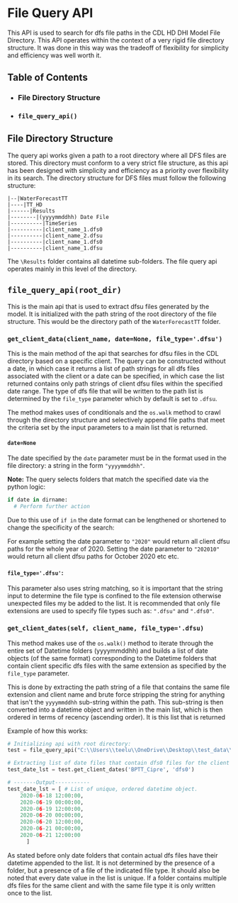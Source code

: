 # File Query API
This API is used to search for dfs file paths in the CDL HD DHI Model File Directory. This API operates within the context of a very rigid file directory structure. It was done in this way was the tradeoff of flexibility for simplicity and efficiency was well worth it.

## Table of Contents
* ### File Directory Structure
* ### `file_query_api()`

## File Directory Structure
The query api works given a path to a root directory where all DFS files are stored. This directory must conform to a very strict file structure, as this api has been designed with simplicity and efficiency as a priority over flexibility in its search. The directory structure for DFS files must follow the following structure:
```
|--|WaterForecastTT
|----|TT_HD
|------|Results
|--------|(yyyymmddhh) Date File
|----------|TimeSeries
|----------|client_name_1.dfs0
|----------|client_name_2.dfsu
|----------|client_name_1.dfs0
|----------|client_name_1.dfsu
```
The `\Results` folder contains all datetime sub-folders. The file query api operates mainly in this level of the directory.

## `file_query_api(root_dir)`
This is the main api that is used to extract dfsu files generated by the model. It is initialized with the path string of the root directory of the file structure. This would be the directory path of the `WaterForecastTT` folder.

### `get_client_data(client_name, date=None, file_type='.dfsu')`
This is the main method of the api that searches for dfsu files in the CDL directory based on a specific client. The query can be constructed without a date, in which case it returns a list of path strings for all dfs files associated with the client or a date can be specified, in which case the list returned contains only path strings of client dfsu files within the specified date range. The type of dfs file that will be written to the path list is determined by the `file_type` parameter which by default is set to `.dfsu`.

The method makes uses of conditionals and the `os.walk` method to crawl through the directory structure and selectively append file paths that meet the criteria set by the input parameters to a main list that is returned.

#### `date=None`
The date specified by the `date` parameter must be in the format used in the file directory: a string in the form `"yyyymmddhh"`.

**Note:** The query selects folders that match the specified date via the python logic:
```python
if date in dirname:
  # Perform further action
```
Due to this use of `if in` the date format can be lengthened or shortened to change the
specificity of the search:

For example setting the date parameter to `"2020"` would return all client dfsu paths for the whole year of 2020. Setting the date parameter to `"202010"` would return all client dfsu paths for October 2020 etc etc.

#### `file_type='.dfsu'`:
This parameter also uses string matching, so it is important that the string input to determine the file type is confined to the file extension otherwise unexpected files my be added to the list. It is recommended that only file extensions are used to specify file types such as: `".dfsu"` and `".dfs0"`.

### `get_client_dates(self, client_name, file_type='.dfsu)`
This method makes use of the `os.walk()` method to iterate through the entire set of Datetime folders (yyyymmddhh) and builds a list of date objects (of the same format) corresponding to the Datetime folders that contain client specific dfs files with the same extension as specified by the `file_type` parameter.

This is done by extracting the path string of a file that contains the same file extension and client name and brute force stripping the string for anything that isn't the `yyyymmddhh` sub-string within the path. This sub-string is then converted into a datetime object and written in the main list, which is then ordered in terms of recency (ascending order). It is this list that is returned

Example of how this works:

```python
# Initializing api with root directory:
test = file_query_api("C:\\Users\\teelu\\OneDrive\\Desktop\\test_data\\WaterForecastTT")

# Extracting list of date files that contain dfs0 files for the client BP_TT:
test_date_lst = test.get_client_dates('BPTT_Cipre', 'dfs0')

# -------Output-----------
test_date_lst = [ # List of unique, ordered datetime object.
    2020-06-18 12:00:00,
    2020-06-19 00:00:00,
    2020-06-19 12:00:00,
    2020-06-20 00:00:00,
    2020-06-20 12:00:00,
    2020-06-21 00:00:00,
    2020-06-21 12:00:00
      ]
```  
As stated before only date folders that contain actual dfs files have their datetime appended to the list. It is not determined by the presence of a folder, but a presence of a file of the indicated file type. It should also be noted that every date value in the list is unique. If a folder contains multiple dfs files for the same client and with the same file type it is only written once to the list.
